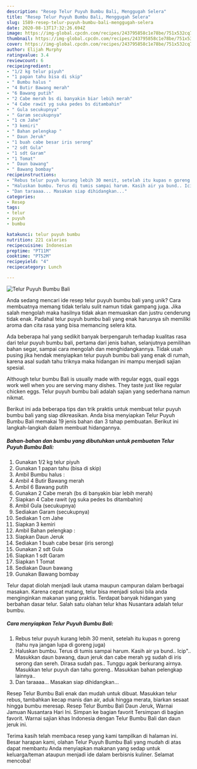 ```yaml
---
description: "Resep Telur Puyuh Bumbu Bali, Menggugah Selera"
title: "Resep Telur Puyuh Bumbu Bali, Menggugah Selera"
slug: 1589-resep-telur-puyuh-bumbu-bali-menggugah-selera
date: 2020-08-13T17:32:26.694Z
image: https://img-global.cpcdn.com/recipes/243795858c1e78be/751x532cq70/telur-puyuh-bumbu-bali-foto-resep-utama.jpg
thumbnail: https://img-global.cpcdn.com/recipes/243795858c1e78be/751x532cq70/telur-puyuh-bumbu-bali-foto-resep-utama.jpg
cover: https://img-global.cpcdn.com/recipes/243795858c1e78be/751x532cq70/telur-puyuh-bumbu-bali-foto-resep-utama.jpg
author: Elijah Murphy
ratingvalue: 3.4
reviewcount: 6
recipeingredient:
- "1/2 kg telur piyuh"
- "1 papan tahu bisa di skip"
- " Bumbu halus "
- "4 Butir Bawang merah"
- "6 Bawang putih"
- "2 Cabe merah bs di banyakin biar lebih merah"
- "4 Cabe rawit yg suka pedes bs ditambahin"
- " Gula secukupnya"
- " Garam secukupnya"
- "1 cm Jahe"
- "3 kemiri"
- " Bahan pelengkap "
- " Daun Jeruk"
- "1 buah cabe besar iris serong"
- "2 sdt Gula"
- "1 sdt Garam"
- "1 Tomat"
- " Daun bawang"
- " Bawang bombay"
recipeinstructions:
- "Rebus telur puyuh kurang lebih 30 menit, setelah itu kupas n goreng (tahu nya jangan lupa di goreng juga)"
- "Haluskan bumbu. Terus di tumis sampai harum. Kasih air ya bund.. Icip&#34;.. Masukkan daun bawang, daun jeruk dan cabe merah yg sudah di iris serong dan sereh. Dirasa sudah pas.. Tunggu agak berkurang airnya. Masukkan telur puyuh dan tahu goreng.. Masukkan bahan pelengkap lainnya.."
- "Dan taraaaa... Masakan siap dihidangkan..."
categories:
- Resep
tags:
- telur
- puyuh
- bumbu

katakunci: telur puyuh bumbu 
nutrition: 221 calories
recipecuisine: Indonesian
preptime: "PT11M"
cooktime: "PT52M"
recipeyield: "4"
recipecategory: Lunch

---
```



![Telur Puyuh Bumbu Bali](https://img-global.cpcdn.com/recipes/243795858c1e78be/751x532cq70/telur-puyuh-bumbu-bali-foto-resep-utama.jpg)

Anda sedang mencari ide resep telur puyuh bumbu bali yang unik? Cara membuatnya memang tidak terlalu sulit namun tidak gampang juga. Jika salah mengolah maka hasilnya tidak akan memuaskan dan justru cenderung tidak enak. Padahal telur puyuh bumbu bali yang enak harusnya sih memiliki aroma dan cita rasa yang bisa memancing selera kita.

Ada beberapa hal yang sedikit banyak berpengaruh terhadap kualitas rasa dari telur puyuh bumbu bali, pertama dari jenis bahan, selanjutnya pemilihan bahan segar, sampai cara mengolah dan menghidangkannya. Tidak usah pusing jika hendak menyiapkan telur puyuh bumbu bali yang enak di rumah, karena asal sudah tahu triknya maka hidangan ini mampu menjadi sajian spesial.

Although telur bumbu Bali is usually made with regular eggs, quail eggs work well when you are serving many dishes. They taste just like regular chicken eggs. Telur puyuh bumbu bali adalah sajian yang sederhana namun nikmat.


Berikut ini ada beberapa tips dan trik praktis untuk membuat telur puyuh bumbu bali yang siap dikreasikan. Anda bisa menyiapkan Telur Puyuh Bumbu Bali memakai 19 jenis bahan dan 3 tahap pembuatan. Berikut ini langkah-langkah dalam membuat hidangannya.

<!--inarticleads1-->

##### Bahan-bahan dan bumbu yang dibutuhkan untuk pembuatan Telur Puyuh Bumbu Bali:

1. Gunakan 1/2 kg telur piyuh
1. Gunakan 1 papan tahu (bisa di skip)
1. Ambil  Bumbu halus :
1. Ambil 4 Butir Bawang merah
1. Ambil 6 Bawang putih
1. Gunakan 2 Cabe merah (bs di banyakin biar lebih merah)
1. Siapkan 4 Cabe rawit (yg suka pedes bs ditambahin)
1. Ambil  Gula (secukupnya)
1. Sediakan  Garam (secukupnya)
1. Sediakan 1 cm Jahe
1. Siapkan 3 kemiri
1. Ambil  Bahan pelengkap :
1. Siapkan  Daun Jeruk
1. Sediakan 1 buah cabe besar (iris serong)
1. Gunakan 2 sdt Gula
1. Siapkan 1 sdt Garam
1. Siapkan 1 Tomat
1. Sediakan  Daun bawang
1. Gunakan  Bawang bombay


Telur dapat diolah menjadi lauk utama maupun campuran dalam berbagai masakan. Karena cepat matang, telur bisa menjadi solusi bila anda menginginkan makanan yang praktis. Terdapat banyak hidangan yang berbahan dasar telur. Salah satu olahan telur khas Nusantara adalah telur bumbu. 

<!--inarticleads2-->

##### Cara menyiapkan Telur Puyuh Bumbu Bali:

1. Rebus telur puyuh kurang lebih 30 menit, setelah itu kupas n goreng (tahu nya jangan lupa di goreng juga)
1. Haluskan bumbu. Terus di tumis sampai harum. Kasih air ya bund.. Icip&#34;.. Masukkan daun bawang, daun jeruk dan cabe merah yg sudah di iris serong dan sereh. Dirasa sudah pas.. Tunggu agak berkurang airnya. Masukkan telur puyuh dan tahu goreng.. Masukkan bahan pelengkap lainnya..
1. Dan taraaaa... Masakan siap dihidangkan...


Resep Telur Bumbu Bali enak dan mudah untuk dibuat. Masukkan telur rebus, tambahkan kecap manis dan air, aduk hingga merata, biarkan sesaat hingga bumbu meresap. Resep Telur Bumbu Bali Daun Jeruk, Warnai Jamuan Nusantara Hari Ini. Simpan ke bagian favorit Tersimpan di bagian favorit. Warnai sajian khas Indonesia dengan Telur Bumbu Bali dan daun jeruk ini. 

Terima kasih telah membaca resep yang kami tampilkan di halaman ini. Besar harapan kami, olahan Telur Puyuh Bumbu Bali yang mudah di atas dapat membantu Anda menyiapkan makanan yang sedap untuk keluarga/teman ataupun menjadi ide dalam berbisnis kuliner. Selamat mencoba!
